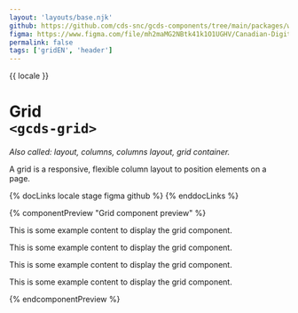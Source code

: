 ```yaml
---
layout: 'layouts/base.njk'
github: https://github.com/cds-snc/gcds-components/tree/main/packages/web/src/components/gcds-grid
figma: https://www.figma.com/file/mh2maMG2NBtk41k1O1UGHV/Canadian-Digital-Service%E2%80%A8---GC-Design-System?type=design&node-id=13172-65&mode=design&t=qwNFRgCKhnoUtRXO-0
permalink: false
tags: ['gridEN', 'header']
---
```


{{ locale }}

# Grid <br>`<gcds-grid>`

_Also called: layout, columns, columns layout, grid container._

A grid is a responsive, flexible column layout to position elements on a page.

{% docLinks locale stage figma github %}
{% enddocLinks %}

{% componentPreview "Grid component preview" %}
<gcds-grid tag="article" columns-desktop="1fr 1fr 1fr 1fr" columns-tablet="1fr 1fr" columns="1fr" gap="500">

  <p>This is some example content to display the grid component.</p>
  <p>This is some example content to display the grid component.</p>
  <p>This is some example content to display the grid component.</p>
  <p>This is some example content to display the grid component.</p>
</gcds-grid>
{% endcomponentPreview %}
